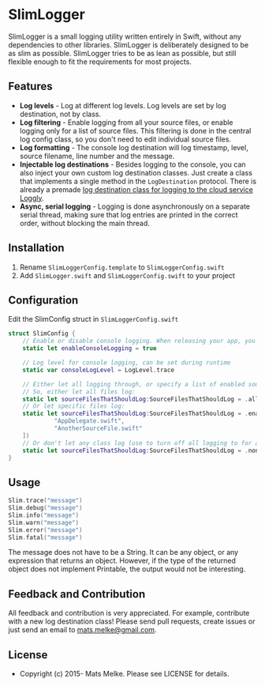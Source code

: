 # SlimLogger

SlimLogger is a small logging utility written entirely in Swift, without any dependencies to other libraries.
SlimLogger is deliberately designed to be as slim as possible. 
SlimLogger tries to be as lean as possible, but still flexible enough to fit the requirements for most projects.

## Features

  * **Log levels** - Log at different log levels. Log levels are set by log destination, not by class.
  * **Log filtering** - Enable logging from all your source files, or enable logging only for a list of source files.
   This filtering is done in the central log config class, so you don't need to edit individual source files.
  * **Log formatting** - The console log destination will log timestamp, level, source filename, line number and the message.
  * **Injectable log destinations** - Besides logging to the console, you can also inject your own custom log destination classes. 
  Just create a class that implements a single method in the `LogDestination` protocol. There is already a premade 
   [log destination class for logging to the cloud service Loggly](README-LogglyDestination.md).
  * **Async, serial logging** - Logging is done asynchronously on a separate serial thread, making sure that log entries are printed in the correct
  order, without blocking the main thread.
  
## Installation

  1. Rename `SlimLoggerConfig.template` to `SlimLoggerConfig.swift`
  2. Add `SlimLogger.swift` and `SlimLoggerConfig.swift` to your project
  
## Configuration

Edit the SlimConfig struct in `SlimLoggerConfig.swift`
 
```swift
struct SlimConfig {
    // Enable or disable console logging. When releasing your app, you should set this to false.
    static let enableConsoleLogging = true

    // Log level for console logging, can be set during runtime
    static var consoleLogLevel = LogLevel.trace

    // Either let all logging through, or specify a list of enabled source files.
    // So, either let all files log:
    static let sourceFilesThatShouldLog:SourceFilesThatShouldLog = .all
    // Or let specific files log:
    static let sourceFilesThatShouldLog:SourceFilesThatShouldLog = .enabledSourceFiles([
             "AppDelegate.swift",
             "AnotherSourceFile.swift"
    ])
    // Or don't let any class log (use to turn off all logging to for all destinations):
    static let sourceFilesThatShouldLog:SourceFilesThatShouldLog = .none
} 
```

## Usage

```swift
Slim.trace("message")    
Slim.debug("message")    
Slim.info("message")    
Slim.warn("message")    
Slim.error("message")    
Slim.fatal("message")    
```

The message does not have to be a String. It can be any object, or any expression that returns an object. However, if the type 
of the returned object does not implement Printable, the output would not be interesting.

## Feedback and Contribution

All feedback and contribution is very appreciated. For example, contribute with a new log destination class! 
Please send pull requests, create issues
or just send an email to [mats.melke@gmail.com](mailto:mats.melke@gmail.com).

## License

* Copyright (c) 2015- Mats Melke. Please see LICENSE for details.

